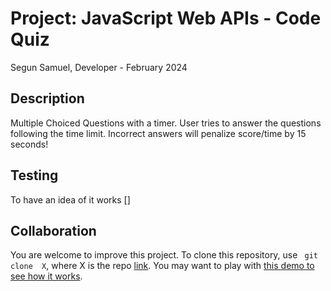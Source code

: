 
# Project: JavaScript Web APIs - Code Quiz

Segun Samuel, Developer - February 2024

## Description

 Multiple Choiced Questions with a timer. User tries to answer the questions following the time limit. Incorrect answers will penalize score/time by 15 seconds!

## Testing

To have an idea of it works []

## Collaboration

You are welcome to improve this project. To clone this repository, use ``` git clone  X```, 
where X is the repo [link](https://github.com/samueljohnsegun148/timer-quiz.git). You may want to play with [this demo  to see how it works](https://samueljohnsegun148.github.io/timer-quiz/).

